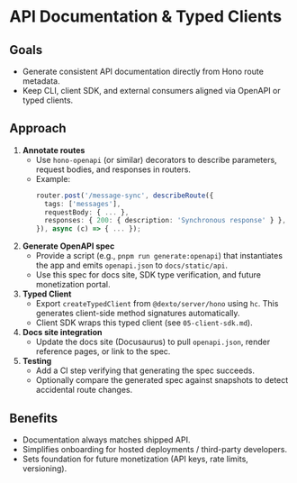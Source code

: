 # API Documentation & Typed Clients

## Goals
- Generate consistent API documentation directly from Hono route metadata.
- Keep CLI, client SDK, and external consumers aligned via OpenAPI or typed clients.

## Approach
1. **Annotate routes**
   - Use `hono-openapi` (or similar) decorators to describe parameters, request bodies, and responses in routers.
   - Example:
     ```ts
     router.post('/message-sync', describeRoute({
       tags: ['messages'],
       requestBody: { ... },
       responses: { 200: { description: 'Synchronous response' } },
     }), async (c) => { ... });
     ```
2. **Generate OpenAPI spec**
   - Provide a script (e.g., `pnpm run generate:openapi`) that instantiates the app and emits `openapi.json` to `docs/static/api`.
   - Use this spec for docs site, SDK type verification, and future monetization portal.
3. **Typed Client**
   - Export `createTypedClient` from `@dexto/server/hono` using `hc`. This generates client-side method signatures automatically.
   - Client SDK wraps this typed client (see `05-client-sdk.md`).
4. **Docs site integration**
   - Update the docs site (Docusaurus) to pull `openapi.json`, render reference pages, or link to the spec.
5. **Testing**
   - Add a CI step verifying that generating the spec succeeds.
   - Optionally compare the generated spec against snapshots to detect accidental route changes.

## Benefits
- Documentation always matches shipped API.
- Simplifies onboarding for hosted deployments / third-party developers.
- Sets foundation for future monetization (API keys, rate limits, versioning).
